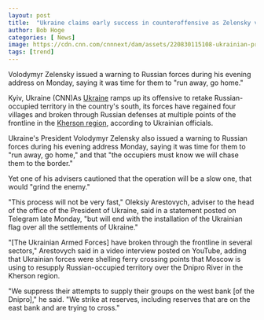 ```yaml
---
layout: post
title:  "Ukraine claims early success in counteroffensive as Zelensky vows to 'chase' Russians to the border"
author: Bob Hoge
categories: [ News]
image: https://cdn.cnn.com/cnnnext/dam/assets/220830115108-ukrainian-president-volodymyr-zelenskiy-082922-exlarge-169.jpg
tags: [trend]
---
```

Volodymyr Zelensky issued a warning to Russian forces during his evening address on Monday, saying it was time for them to "run away, go home."

Kyiv, Ukraine (CNN)As  [Ukraine](https://cnn.com/2022/08/29/politics/ukraine-shaping-counteroffensive/index.html)  ramps up its offensive to retake Russian-occupied territory in the country's south, its forces have regained four villages and broken through Russian defenses at multiple points of the frontline in the  [Kherson region](https://www.cnn.com/2022/08/29/politics/ukraine-shaping-counteroffensive/index.html), according to Ukrainian officials.

Ukraine's President Volodymyr Zelensky also issued a warning to Russian forces during his evening address Monday, saying it was time for them to "run away, go home," and that "the occupiers must know we will chase them to the border."

Yet one of his advisers cautioned that the operation will be a slow one, that would "grind the enemy."

"This process will not be very fast," Oleksiy Arestovych, adviser to the head of the office of the President of Ukraine, said in a statement posted on Telegram late Monday, "but will end with the installation of the Ukrainian flag over all the settlements of Ukraine."

"[The Ukrainian Armed Forces] have broken through the frontline in several sectors," Arestovych said in a video interview posted on YouTube, adding that Ukrainian forces were shelling ferry crossing points that Moscow is using to resupply Russian-occupied territory over the Dnipro River in the Kherson region.

"We suppress their attempts to supply their groups on the west bank [of the Dnipro]," he said. "We strike at reserves, including reserves that are on the east bank and are trying to cross."
<!--stackedit_data:
eyJoaXN0b3J5IjpbLTE0ODkxNTYyMjcsMTEwMDQ4NjQ0NV19
-->